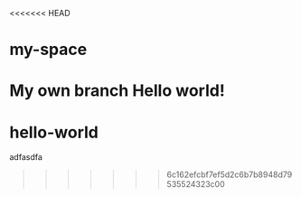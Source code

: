 <<<<<<< HEAD
# my-space

My own branch
Hello world!
=======
# hello-world


adfasdfa
>>>>>>> 6c162efcbf7ef5d2c6b7b8948d79535524323c00

